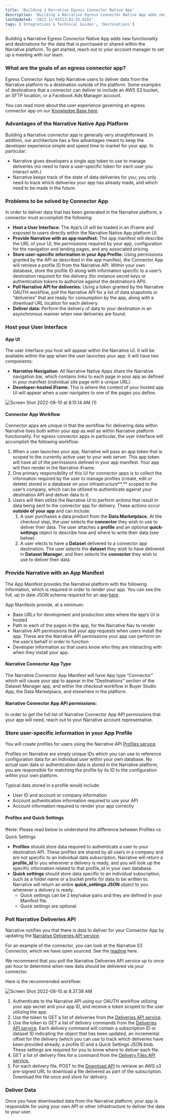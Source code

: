 ```yaml
---
title: 'Building a Narrative Egress Connector Native App'
description: 'Building a Narrative Egress Connector Native App adds new functionality and destinations for the data that is purchased or shared within the Narrative platform. '
lastUpdated: '2022-11-01T13:01:55.816Z'
tags: ['Integrations & Technical Guides', 'Destinations']
---
```

Building a Narrative Egress Connector Native App adds new functionality and destinations for the data that is purchased or shared within the Narrative platform. To get started, reach out to your account manager to set up a meeting with our team.

### **What are the goals of an egress connector app?**

Egress Connector Apps help Narrative users to deliver data from the Narrative platform to a destination outside of the platform. Some examples of destinations that a connector can deliver to include an AWS S3 bucket, an SFTP location, or a Facebook Ads Manager account.

You can read more about the user experience governing an egress connector app on our [Knowledge Base here](https://kb.narrative.io/what-is-a-narrative-outbound-connector).

### Advantages of the Narrative Native App Platform

Building a Narrative connector app is generally very straightforward. In addition, our architecture has a few advantages meant to keep the developer experience simple and speed time to market for your app. In particular:

* Narrative gives developers a single app token to use to manage deliveries (no need to have a user-specific token for each user you interact with.)
* Narrative keeps track of the state of data deliveries for you; you only need to track which deliveries your app has already made, and which need to be made in the future.

### **Problems to be solved by Connector App**

In order to deliver data that has been generated in the Narrative platform, a connector must accomplish the following:

* **Host a User Interface:** The App’s UI will be loaded in an iFrame and exposed to users directly within the Narrative Native App platform UI.
* **Provide Narrative with an app manifest:** The app manifest will describe the URL of your UI, the permissions required by your app, configuration for the navigation and landing pages, and any associated pricing.
* **Store user-specific information in your App Profile:** Using permissions granted by the API as described in the app manifest, the Connector App will retrieve a profile ID from the Narrative API. Within your own database, store the profile ID along with information specific to a user’s destination required for the delivery (for instance secret keys or authentication tokens to authorize against the destination’s API).
* **Poll Narrative API for deliveries:** Using a token granted by the Narrative OAUTH workflow, poll the Narrative API for a list of data snapshots or “deliveries” that are ready for consumption by the app, along with a download URL location for each delivery.
* **Deliver data:** Perform the delivery of data to your destination in an asynchronous manner when new deliveries are found.

### Host your User Interface

#### **App UI**

The user interface you host will appear within the Narrative UI. It will be available within the app when the user launches your app. It will have two components:

* **Narrative Navigation**: All Narrative Native Apps share the Narrative navigation bar, which contains links to each page in your app as defined in your manifest (individual site page with a unique URL).
* **Developer-hosted iFrame**: This is where the content of your hosted app UI will appear when a user navigates to one of the pages you define.

![Screen Shot 2022-08-10 at 8.15.14 AM (1)](https://solutions.narrative.io/hubfs/Screen%20Shot%202022-08-10%20at%208.15.14%20AM%20(1).png)

#### **Connector App Workflow**

Connector apps are unique in that the workflow for delivering data within Narrative lives both within your app as well as within Narrative platform functionality. For egress connector apps in particular, the user interface will accomplish the following workflow:

1. When a user launches your app, Narrative will pass an app token that is scoped to the currently active user to your web server. This app token will have all of the permissions defined in your app manifest. Your app will then render in the Narrative iFrame.
2. One primary responsibility of this UI for connector apps is to collect the information required by the user to manage profiles (create, edit or delete) stored in a database on your infrastructure\*\*,\*\* scoped to the user’s company, which can be utilized to authenticate against your destination API and deliver data to it.
3. Users will then utilize the Narrative UI to perform actions that result in data being sent to the connector app for delivery. These actions occur **outside of your app** and can include:
    1. A user purchases a data product from the **Data Marketplace.** At the checkout step, the user selects the **connector** they wish to use to deliver their data. The user attaches a **profile** and an optional **quick-settings** object to describe how and where to write their data (see below).
    2. A user elects to have a **Dataset** delivered to a connector app destination. The user selects the **dataset** they wish to have delivered in **Dataset Manager**, and then selects the **connector** they wish to use to deliver their data.

### Provide Narrative with an App Manifest

The App Manifest provides the Narrative platform with the following information, which is required in order to render your app. You can see the full, up to date JSON schema required for an app [here](https://json-schemas.narrative.dev/v1/app_manifest_schema.json).

App Manifests provide, at a minimum:

* Base URLs for development and production sites where the app’s UI is hosted
* Path to each of the pages in the app, for the Narrative Nav to render
* Narrative API permissions that your app requests when users install the app. These are the Narrative API permissions your app can perform on the user’s behalf in order to function
* Developer information so that users know who they are interacting with when they install your app.

#### Narrative Connector App Type

The Narrative Connector App Manifest will have App type “Connector” which will cause your app to appear in the “Destinations” section of the Dataset Manager app, and within the checkout workflow in Buyer Studio App, the Data Marketplace, and elsewhere in the platform.

#### **Narrative Connector App API permissions:**

In order to get the full list of Narrative Connector App API permissions that your app will need, reach out to your Narrative account representative.

### Store user-specific information in your App Profile

You will create profiles for users using the Narrative API [Profiles service](https://api.narrative.dev/#tag/Profiles).

Profiles on Narrative are simply unique IDs which you can use to reference configuration data for an individual user within your own database. No actual user data or authentication data is stored in the Narrative platform, you are responsible for matching the profile by its ID to the configuration within your own platform.

Typical data stored in a profile would include:

* User ID and account or company information
* Account authentication information required to use your API
* Account information required to render your app correctly

#### **Profiles and Quick Settings**

❗Note: Please read below to understand the difference between Profiles vs Quick Settings

* **Profiles** should store data required to authenticate a user to your destination API. These profiles are shared by all users in a company and are not specific to an individual data subscription. Narrative will return a **profile\_id** to you whenever a delivery is ready, and you will look up the specific information related to that profile\_id in your own database.
* **Quick settings** should store data specific to an individual subscription, such as a folder name or a bucket prefix for data to be written to. Narrative will return an entire **quick\_settings JSON** object to you whenever a delivery is ready.
  * Quick settings can be 2 key/value pairs and they are defined in your Manifest file.
  * Quick settings are optional.

### Poll Narrative Deliveries API

Narrative notifies you that there is data to deliver for your Connector App by updating the [Narrative Deliveries API service](https://api.narrative.dev/#tag/Subscriptions/paths/~1data-shops~1subscriptions~1%7Bsubscription_id%7D~1deliveries/get).

For an example of the connector, you can look at the Narrative S3 Connector, which we have open sourced. See the [readme](https://github.com/narrative-io/narrative-s3-connector/tree/main/backend) here.

We recommend that you poll the Narrative Deliveries API service up to once per hour to determine when new data should be delivered via your connector.

Here is the recommended workflow:

![Screen Shot 2022-08-10 at 8.37.38 AM](https://solutions.narrative.io/hubfs/Screen%20Shot%202022-08-10%20at%208.37.38%20AM.png)

1. Authenticate to the Narrative API using our OAUTH workflow utilizing your app secret and your app ID, and receive a token scoped to the user utilizing the app.
2. Use the token to GET a list of deliveries from the [Deliveries API service](https://api.narrative.dev/#tag/Subscriptions/paths/~1data-shops~1subscriptions~1%7Bsubscription_id%7D~1deliveries/get).
3. Use the token to GET a list of delivery commands from the [Deliveries API service](https://api.narrative.dev/#tag/App-API/paths/~1v1~1app~1commands~1delivery/get). Each delivery command will contain a subscription ID or dataset ID indicating the object that has been updated, an incremental offset for the delivery (which you can use to track which deliveries have been provided already, a profile ID and a Quick Settings JSON blob. These settings are required for you to know where to deliver each file.
4. GET a list of delivery files for a command from the [Delivery Files API service.](https://api.narrative.dev/#tag/App-API/paths/~1v1~1app~1commands~1delivery~1%7Bdelivery_id%7D~1files/get)
5. For each delivery file, POST to the [Download API](https://api.narrative.dev/#tag/Subscriptions/paths/~1data-shops~1subscriptions~1%7Bsubscription_id%7D~1deliveries/get) to retrieve an AWS s3 pre-signed URL to download a file delivered as part of the subscription. Download the file once and store for delivery.

### Deliver Data

Once you have downloaded data from the Narrative platform, your app is responsible for using your own API or other infrastructure to deliver the data to your user.
